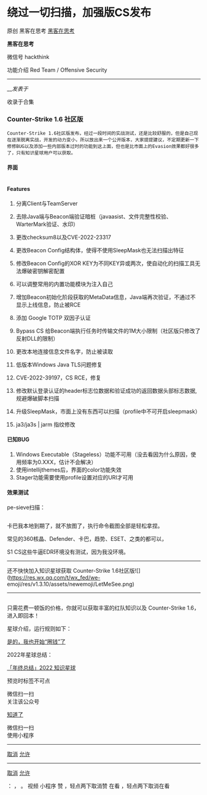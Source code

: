 #  绕过一切扫描，加强版CS发布

原创 黑客在思考 [ 黑客在思考 ](javascript:void\(0\);)

**黑客在思考** ![]()

微信号 hackthink

功能介绍 Red Team / Offensive Security

____

___发表于_

收录于合集

### Counter-Strike 1.6 社区版

    Counter-Strike 1.6社区版发布，经过一段时间的实战测试，还是比较舒服的，但是自己现在逐渐脱离实战，开发的动力变小，所以放出来一个公开版本，大家提提建议，不定期更新一下修修BUG以及添加一些内部版本过时的功能到这上面，但也是比市面上的Evasion效果都好很多了，只有知识星球用户可以获取。

#### 界面

![]()  

#### Features

  1. 分离Client与TeamServer

  2. 去除Java端与Beacon端验证暗桩（javaasist、文件完整性校验、WarterMark验证、水印）

  3. 更改checksum8以及CVE-2022-23317

  4. 更改Beacon Config结构体，使得不使用SleepMask也无法扫描出特征

  5. 修改Beacon Config的XOR KEY为不同KEY异或两次，使自动化的扫描工具无法爆破密钥解密配置

  6. 可以调整常用的内置功能模块为注入自己

  7. 增加Beacon初始化阶段获取的MetaData信息，Java端再次验证，不通过不显示上线信息，防止被RCE

  8. 添加 Google TOTP 双因子认证

  9. Bypass CS 给Beacon端执行任务时传输文件的1M大小限制（社区版只修改了反射DLL的限制）

  10. 更改本地连接信息文件名字，防止被读取

  11. 低版本Windows Java TLS问题修复

  12. CVE-2022-39197，CS RCE，修复

  13. 修改默认登录认证的header标志位数据和验证成功的返回数据头部标志数据, 规避爆破脚本扫描

  14. 升级SleepMask，市面上没有东西可以扫描（profile中不可开启sleepmask）

  15. ja3/ja3s | jarm 指纹修改

#### 已知BUG

  1. Windows Executable（Stageless）功能不可用（没去看因为什么原因，使用频率为0.XXX，估计不会解决）
  2. 使用intellijthemes后，界面的color功能失效
  3. Stager功能需要使用profile设置对应的URI才可用

#### 效果测试

pe-sieve扫描：

![]()  

卡巴我本地到期了，就不放图了，执行命令截图全部是轻松拿捏。

常见的360核晶、Defender、卡巴，趋势、ESET、之类的都可以，

S1 CS这些牛逼EDR环境没有测试，因为我没环境。

  

* * *

还不快快加入知识星球获取 Counter-Strike 1.6社区版![](https://res.wx.qq.com/t/wx_fed/we-
emoji/res/v1.3.10/assets/newemoji/LetMeSee.png)  

* * *

![]()

  

只需花费一顿饭的价格，你就可以获取丰富的红队知识以及 Counter-Strike 1.6，进入即回本！

星球介绍，运行规则如下：  

[是的，我也开始“圈钱”了](http://mp.weixin.qq.com/s?__biz=MzI5NzU0MTc5Mg==&mid=2247484000&idx=1&sn=d3a3af7d961ad2343046fe58dee98dde&chksm=ecb2cbafdbc542b97d9e3067b4005e44f6927fe5b70b98df2ed822caf85c810cac76b30b5992&scene=21#wechat_redirect)  

  

2022年星球总结：  

[「年终总结」2022
知识星球](http://mp.weixin.qq.com/s?__biz=MzI5NzU0MTc5Mg==&mid=2247484770&idx=1&sn=155cf88f2eaf697e6321942374f6c5f3&chksm=ecb2ccaddbc545bbc24888719729c505e73ff2060d89b263a41d8a782efd431e50988efbb7b1&scene=21#wechat_redirect)  

  

  

预览时标签不可点

微信扫一扫  
关注该公众号

[知道了](javascript:;)

微信扫一扫  
使用小程序

****

[取消](javascript:void\(0\);) [允许](javascript:void\(0\);)

****

[取消](javascript:void\(0\);) [允许](javascript:void\(0\);)

： ， 。   视频 小程序 赞 ，轻点两下取消赞 在看 ，轻点两下取消在看

